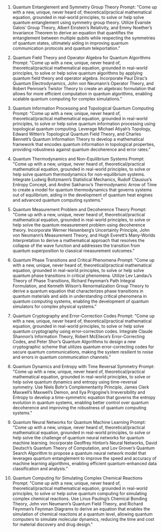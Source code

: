 1. Quantum Entanglement and Symmetry Group Theory
Prompt:
"Come up with a new, unique, never heard of, theoretical/practical mathematical equation, grounded in real-world principles, to solve or help solve quantum entanglement using symmetry group theory. Utilize Évariste Galois’ Group Theory, Albert Einstein’s Relativity, and Emmy Noether’s Invariance Theorem to derive an equation that quantifies the entanglement between multiple qubits while respecting the symmetries of quantum states, ultimately aiding in improving quantum communication protocols and quantum teleportation."

2. Quantum Field Theory and Operator Algebra for Quantum Algorithms
Prompt:
"Come up with a new, unique, never heard of, theoretical/practical mathematical equation, grounded in real-world principles, to solve or help solve quantum algorithms by applying quantum field theory and operator algebra. Incorporate Paul Dirac’s Quantum Electrodynamics, John von Neumann’s Operator Theory, and Robert Penrose’s Twistor Theory to create an algebraic formulation that allows for more efficient computation in quantum algorithms, enabling scalable quantum computing for complex simulations."

3. Quantum Information Processing and Topological Quantum Computing
Prompt:
"Come up with a new, unique, never heard of, theoretical/practical mathematical equation, grounded in real-world principles, to solve or help solve quantum information processing using topological quantum computing. Leverage Michael Atiyah’s Topology, Edward Witten’s Topological Quantum Field Theory, and Charles Bennett’s Quantum Information Theory to develop a mathematical framework that encodes quantum information in topological properties, providing robustness against quantum decoherence and error rates."

4. Quantum Thermodynamics and Non-Equilibrium Systems
Prompt:
"Come up with a new, unique, never heard of, theoretical/practical mathematical equation, grounded in real-world principles, to solve or help solve quantum thermodynamics for non-equilibrium systems. Integrate Ludwig Boltzmann’s Statistical Mechanics, Rudolf Clausius’s Entropy Concept, and Andrei Sakharov’s Thermodynamic Arrow of Time to create a model for quantum thermodynamics that governs systems out of equilibrium, aiding in the development of quantum heat engines and advanced quantum computing systems."

5. Quantum Measurement Problem and Decoherence Theory
Prompt:
"Come up with a new, unique, never heard of, theoretical/practical mathematical equation, grounded in real-world principles, to solve or help solve the quantum measurement problem using decoherence theory. Incorporate Werner Heisenberg’s Uncertainty Principle, John von Neumann’s Measurement Theory, and Hugh Everett’s Many-Worlds Interpretation to derive a mathematical approach that resolves the collapse of the wave function and addresses the transition from quantum superposition to classical measurement outcomes."

6. Quantum Phase Transitions and Critical Phenomena
Prompt:
"Come up with a new, unique, never heard of, theoretical/practical mathematical equation, grounded in real-world principles, to solve or help solve quantum phase transitions in critical phenomena. Utilize Lev Landau’s Theory of Phase Transitions, Richard Feynman’s Path Integral Formulation, and Kenneth Wilson’s Renormalization Group Theory to derive a quantum equation that characterizes phase transitions in quantum materials and aids in understanding critical phenomena in quantum computing systems, enabling the development of quantum simulators for complex physical systems."

7. Quantum Cryptography and Error-Correction Codes
Prompt:
"Come up with a new, unique, never heard of, theoretical/practical mathematical equation, grounded in real-world principles, to solve or help solve quantum cryptography using error-correction codes. Integrate Claude Shannon’s Information Theory, Robert McEliece’s Error-Correcting Codes, and Peter Shor’s Quantum Algorithms to design a new cryptographic scheme that utilizes quantum error-correcting codes for secure quantum communications, making the system resilient to noise and errors in quantum communication channels."

8. Quantum Dynamics and Entropy with Time Reversal Symmetry
Prompt:
"Come up with a new, unique, never heard of, theoretical/practical mathematical equation, grounded in real-world principles, to solve or help solve quantum dynamics and entropy using time-reversal symmetry. Use Niels Bohr’s Complementarity Principle, James Clerk Maxwell’s Maxwell’s Demon, and Ilya Prigogine’s Irreversibility and Entropy to develop a time-symmetric equation that governs the entropy evolution in quantum systems, enabling better control over quantum decoherence and improving the robustness of quantum computing systems."

9. Quantum Neural Networks for Quantum Machine Learning
Prompt:
"Come up with a new, unique, never heard of, theoretical/practical mathematical equation, grounded in real-world principles, to solve or help solve the challenge of quantum neural networks for quantum machine learning. Incorporate Geoffrey Hinton’s Neural Networks, David Deutsch’s Quantum Theory of Computation, and Lov Grover’s Quantum Search Algorithm to propose a quantum neural network model that leverages quantum entanglement to improve the speed and accuracy of machine learning algorithms, enabling efficient quantum-enhanced data classification and analysis."

10. Quantum Computing for Simulating Complex Chemical Reactions
Prompt:
"Come up with a new, unique, never heard of, theoretical/practical mathematical equation, grounded in real-world principles, to solve or help solve quantum computing for simulating complex chemical reactions. Use Linus Pauling’s Chemical Bonding Theory, John von Neumann’s Quantum Field Theory, and Richard Feynman’s Feynman Diagrams to derive an equation that enables the simulation of chemical reactions at a quantum level, allowing quantum computers to simulate molecular dynamics, reducing the time and cost for material discovery and drug design."
